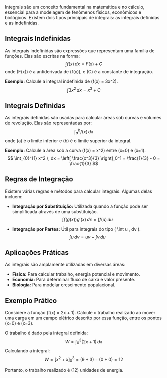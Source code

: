 Integrais são um conceito fundamental na matemática e no cálculo, essencial para a modelagem de fenômenos físicos, econômicos e biológicos. Existem dois tipos principais de integrais: as integrais definidas e as indefinidas.

## Integrais Indefinidas
As integrais indefinidas são expressões que representam uma família de funções. Elas são escritas na forma:
$$ \int f(x) \, dx = F(x) + C $$
onde \(F(x)\) é a antiderivada de \(f(x)\), e \(C\) é a constante de integração.

**Exemplo:**
Calcule a integral indefinida de \(f(x) = 3x^2\).
$$ \int 3x^2 \, dx = x^3 + C $$

## Integrais Definidas
As integrais definidas são usadas para calcular áreas sob curvas e volumes de revolução. Elas são representadas por:
$$ \int_{a}^{b} f(x) \, dx $$
onde \(a\) é o limite inferior e \(b\) é o limite superior da integral.

**Exemplo:**
Calcule a área sob a curva \(f(x) = x^2\) entre \(x=0\) e \(x=1\).
$$ \int_{0}^{1} x^2 \, dx = \left[ \frac{x^3}{3} \right]_0^1 = \frac{1}{3} - 0 = \frac{1}{3} $$

## Regras de Integração
Existem várias regras e métodos para calcular integrais. Algumas delas incluem:

- **Integração por Substituição:** Utilizada quando a função pode ser simplificada através de uma substituição.
  $$ \int f(g(x))g'(x) \, dx = \int f(u) \, du $$
  
- **Integração por Partes:** Útil para integrais do tipo \( \int u \, dv \).
  $$ \int u \, dv = uv - \int v \, du $$

## Aplicações Práticas
As integrais são amplamente utilizadas em diversas áreas:

- **Física:** Para calcular trabalho, energia potencial e movimento.
- **Economia:** Para determinar fluxo de caixa e valor presente.
- **Biologia:** Para modelar crescimento populacional.

## Exemplo Prático
Considere a função \(f(x) = 2x + 1\). Calcule o trabalho realizado ao mover uma carga em um campo elétrico descrito por essa função, entre os pontos \(x=0\) e \(x=3\).

O trabalho é dado pela integral definida:
$$ W = \int_{0}^{3} (2x + 1) \, dx $$
Calculando a integral:
$$ W = \left[ x^2 + x \right]_0^3 = (9 + 3) - (0 + 0) = 12 $$

Portanto, o trabalho realizado é \(12\) unidades de energia.